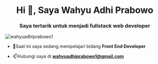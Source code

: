 <!-- Github generator readme: https://rahuldkjain.github.io/gh-profile-readme-generator/ -->
<h1 align="center">Hi 👋, Saya Wahyu Adhi Prabowo</h1>
<h3 align="center">Saya tertarik untuk menjadi fullstack web developer</h3>


<p align="left"> <img src="https://komarev.com/ghpvc/?username=wahyuadhiprabowo1&label=Profile%20views&color=0e75b6&style=flat" alt="wahyuadhiprabowo1" /> </p>

- 🌱Saat ini saya sedang mempelajari bidang **Front End Developer**

- 📫Hubungi saya di **wahyuadhiprabowo1@gmail.com**

<!-- <h3 align="left">Connect with me:</h3>
<p align="left">
<a href="https://linkedin.com/in/wahyuadhiprabowo" target="blank"><img align="center" src="https://raw.githubusercontent.com/rahuldkjain/github-profile-readme-generator/master/src/images/icons/Social/linked-in-alt.svg" alt="wahyuadhiprabowo" height="30" width="40" /></a>
<a href="https://instagram.com/wahyuadhiprabowoo" target="blank"><img align="center" src="https://raw.githubusercontent.com/rahuldkjain/github-profile-readme-generator/master/src/images/icons/Social/instagram.svg" alt="wahyuadhiprabowoo" height="30" width="40" /></a>
</p>

<h3 align="left">Languages and Tools:</h3>
<p align="left"> <a href="https://www.w3schools.com/css/" target="_blank" rel="noreferrer"> <img src="https://raw.githubusercontent.com/devicons/devicon/master/icons/css3/css3-original-wordmark.svg" alt="css3" width="40" height="40"/> </a> <a href="https://www.w3.org/html/" target="_blank" rel="noreferrer"> <img src="https://raw.githubusercontent.com/devicons/devicon/master/icons/html5/html5-original-wordmark.svg" alt="html5" width="40" height="40"/> </a> <a href="https://developer.mozilla.org/en-US/docs/Web/JavaScript" target="_blank" rel="noreferrer"> <img src="https://raw.githubusercontent.com/devicons/devicon/master/icons/javascript/javascript-original.svg" alt="javascript" width="40" height="40"/> </a> <a href="https://www.php.net" target="_blank" rel="noreferrer"> <img src="https://raw.githubusercontent.com/devicons/devicon/master/icons/php/php-original.svg" alt="php" width="40" height="40"/> </a> <a href="https://www.mysql.com/" target="_blank" rel="noreferrer"> <img src="https://raw.githubusercontent.com/devicons/devicon/master/icons/mysql/mysql-original-wordmark.svg" alt="mysql" width="40" height="40"/> </a> </p> -->

<!-- <p><img align="left" src="https://github-readme-stats.vercel.app/api/top-langs?username=wahyuadhiprabowo1&show_icons=true&locale=en&layout=compact" alt="wahyuadhiprabowo1" /></p>

<p>&nbsp;<img align="center" src="https://github-readme-stats.vercel.app/api?username=wahyuadhiprabowo1&show_icons=true&locale=en" alt="wahyuadhiprabowo1" /></p>

<p><img align="center" src="https://github-readme-streak-stats.herokuapp.com/?user=wahyuadhiprabowo1&" alt="wahyuadhiprabowo1" /></p> -->
